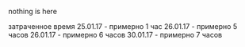 nothing is here

затраченное время
25.01.17 - примерно 1 час
26.01.17 - примерно 5 часов
26.01.17 - примерно 6 часов
30.01.17 - примерно 7 часов